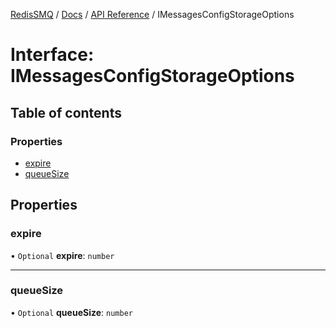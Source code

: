 [RedisSMQ](../../../README.md) / [Docs](../../README.md) / [API Reference](../README.md) / IMessagesConfigStorageOptions

# Interface: IMessagesConfigStorageOptions

## Table of contents

### Properties

- [expire](IMessagesConfigStorageOptions.md#expire)
- [queueSize](IMessagesConfigStorageOptions.md#queuesize)

## Properties

### expire

• `Optional` **expire**: `number`

___

### queueSize

• `Optional` **queueSize**: `number`
